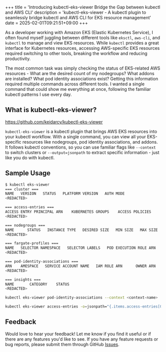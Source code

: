 +++
title = 'Introducing kubectl-eks-viewer Bridge the Gap between kubectl and AWS CLI'
description = 'kubectl-eks-viewer - A kubectl plugin to seamlessly bridge kubectl and AWS CLI for EKS resource management'
date = 2025-02-01T09:21:51+09:00
+++

As a developer working with Amazon EKS (Elastic Kubernetes Service), I often found myself juggling between different tools like `eksctl`, `aws-cli`, and `kubectl` to manage and view EKS resources. While `kubectl` provides a great interface for Kubernetes resources, accessing AWS-specific EKS resources required switching to other tools, breaking the workflow and reducing productivity.

The most common task was simply checking the status of EKS-related AWS resources - What are the desired count of my nodegroups? What addons are installed? What pod identity associations exist? Getting this information required multiple commands across different tools. I wanted a single command that could show me everything at once, following the familiar kubectl patterns I use every day.

## What is kubectl-eks-viewer?

https://github.com/keidarcy/kubectl-eks-viewer

`kubectl-eks-viewer` is a kubectl plugin that brings AWS EKS resources into your kubectl workflow. With a single command, you can view all your EKS-specific resources like nodegroups, pod identity associations, and addons. It follows kubectl conventions, so you can use familiar flags like `--context` to switch clusters or `--output=jsonpath` to extract specific information - just like you do with kubectl.

## Sample Usage

```bash
$ kubectl eks-viewer
=== cluster ===
NAME   VERSION   STATUS   PLATFORM VERSION   AUTH MODE
<REDACTED>

=== access-entries ===
ACCESS ENTRY PRINCIPAL ARN    KUBERNETES GROUPS    ACCESS POLICIES
<REDACTED>

=== nodegroups ===
NAME      STATUS   INSTANCE TYPE   DESIRED SIZE   MIN SIZE   MAX SIZE   VERSION   AMI TYPE     CAPACITY TYPE
<REDACTED>

=== fargate-profiles ===
NAME   SELECTOR NAMESPACE   SELECTOR LABELS   POD EXECUTION ROLE ARN     SUBNETS     STATUS
<REDACTED>

=== pod-identity-associations ===
ARN    AMESPACE   SERVICE ACCOUNT NAME   IAM ROLE ARN      OWNER ARN
<REDACTED>

=== insights ===
NAME       CATEGORY    STATUS
<REDACTED>
```

```bash
kubectl eks-viewer pod-identity-associations --context <context-name>
```

```bash
kubectl eks-viewer access-entries -o=jsonpath="{.items.access-entries[0].AccessEntryArn}"
```

## Feedback

Would love to hear your feedback! Let me know if you find it useful or if there are any features you'd like to see. If you have any feature requests or bug reports, please submit them through GitHub [Issues](https://github.com/keidarcy/kubectl-eks-viewer/issues).
